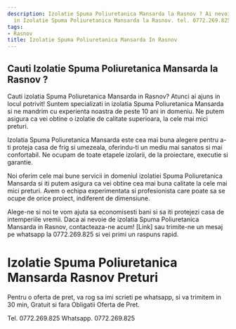 ```yaml
---
description: Izolatie Spuma Poliuretanica Mansarda la Rasnov ? Ai nevoie de un profesionist
  in Izolatie Spuma Poliuretanica Mansarda la Rasnov. tel. 0772.269.825
tags:
- Rasnov
title: Izolatie Spuma Poliuretanica Mansarda In Rasnov
---
```



## Cauti Izolatie Spuma Poliuretanica Mansarda la Rasnov ?

Cauti izolatia Spuma Poliuretanica Mansarda in Rasnov? Atunci ai ajuns in locul potrivit! Suntem specializati in izolatia Spuma Poliuretanica Mansarda si ne mandrim cu experienta noastra de peste 10 ani in domeniu. Ne putem asigura ca vei obtine o izolatie de calitate superioara, la cele mai mici preturi.

Izolatia Spuma Poliuretanica Mansarda este cea mai buna alegere pentru a-ti proteja casa de frig si umezeala, oferindu-ti un mediu mai sanatos si mai confortabil. Ne ocupam de toate etapele izolarii, de la proiectare, executie si garantie.

Noi oferim cele mai bune servicii in domeniul izolatiei Spuma Poliuretanica Mansarda si iti putem asigura ca vei obtine cea mai buna calitate la cele mai mici preturi. Avem o echipa experimentata si profesionista care poate sa se ocupe de orice proiect, indiferent de dimensiune.

Alege-ne si noi te vom ajuta sa economisesti bani si sa iti protejezi casa de intemperiile vremii. Daca ai nevoie de izolatia Spuma Poliuretanica Mansarda in Rasnov, contacteaza-ne acum! [Link] sau trimite-ne un mesaj pe whatsapp la 0772.269.825 si vei primi un raspuns rapid.

# Izolatie Spuma Poliuretanica Mansarda Rasnov Preturi
Pentru o oferta de pret, va rog sa imi scrieti pe whatsapp, si va trimitem in 30 min, Gratuit si fara Obligatii Oferta de Pret.

Tel. 0772.269.825
Whatsapp. 0772.269.825